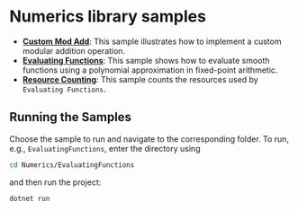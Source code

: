 # Numerics library samples

- **[Custom Mod Add](./custom-mod-add/)**:
  This sample illustrates how to implement a custom modular addition operation.
- **[Evaluating Functions](./evaluating-functions/)**:
  This sample shows how to evaluate smooth functions using a polynomial approximation in fixed-point arithmetic.
- **[Resource Counting](./resource-counting/)**:
  This sample counts the resources used by `Evaluating Functions`.

## Running the Samples

Choose the sample to run and navigate to the corresponding folder.
To run, e.g., `EvaluatingFunctions`, enter the directory using

```bash
cd Numerics/EvaluatingFunctions
```

and then run the project:

```dotnetcli
dotnet run
```
